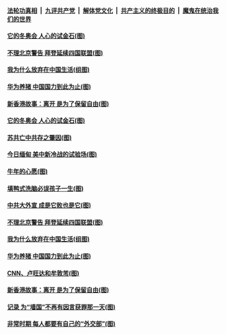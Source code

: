 ####  [法轮功真相](../../../../basic/blob/master/README.md?t=02181931) &nbsp;|&nbsp; [九评共产党](../../../../9ping.md/blob/master/README.md?t=02181931) &nbsp;|&nbsp; [解体党文化](../../../../jtdwh.md/blob/master/README.md?t=02181931)  &nbsp;|&nbsp; [共产主义的终极目的](../../../../gczydzjmd.md/blob/master/README.md?t=02181931) &nbsp;|&nbsp; [魔鬼在统治我们的世界](../../../../mgztzwmdsj.md/blob/master/README.md?t=02181931) 

#### [它的冬奥会 人心的试金石(图)](../pages/p4/962921.md?t=02181931) 

#### [不理北京警告 拜登延续四国联盟(图)](../pages/p4/962904.md?t=02181931) 


#### [我为什么放弃在中国生活(组图)](../pages/p4/962747.md?t=02181931) 

#### [华为养猪 中国国力到此为止(图)](../pages/p4/962753.md?t=02181931) 

#### [新香港故事：离开 是为了保留自由(图)](../pages/p4/962761.md?t=02181931) 



#### [它的冬奥会 人心的试金石(图)](../pages/p4/962921.md?t=02181931) 

#### [苏共亡中共存之肇因(图)](../pages/p4/962912.md?t=02181931) 

#### [今日缅甸 美中新冷战的试验场(图)](../pages/p4/962910.md?t=02181931) 

#### [牛年的心愿(图)](../pages/p4/962909.md?t=02181931) 

#### [填鸭式洗脑必误孩子一生(图)](../pages/p4/962906.md?t=02181931) 

#### [中共大外宣 成是它败也是它(图)](../pages/p4/962905.md?t=02181931) 

#### [不理北京警告 拜登延续四国联盟(图)](../pages/p4/962904.md?t=02181931) 




#### [我为什么放弃在中国生活(组图)](../pages/p4/962747.md?t=02181931) 

#### [华为养猪 中国国力到此为止(图)](../pages/p4/962753.md?t=02181931) 

#### [CNN、卢旺达和牟敦芾(图)](../pages/p4/962759.md?t=02181931) 

#### [新香港故事：离开 是为了保留自由(图)](../pages/p4/962761.md?t=02181931) 

#### [记录 为“墙国”不再有因言获罪那一天(图)](../pages/p4/962750.md?t=02181931) 



#### [非常时期 每人都要有自己的“外交部”(图)](../pages/p4/962685.md?t=02181931) 

